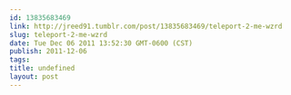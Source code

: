 ```yaml
---
id: 13835683469
link: http://jreed91.tumblr.com/post/13835683469/teleport-2-me-wzrd
slug: teleport-2-me-wzrd
date: Tue Dec 06 2011 13:52:30 GMT-0600 (CST)
publish: 2011-12-06
tags: 
title: undefined
layout: post
---
```





